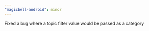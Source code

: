 ```yaml
---
"magicbell-android": minor
---
```


Fixed a bug where a topic filter value would be passed as a category
